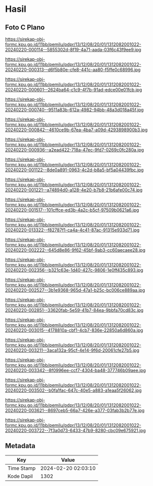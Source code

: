 # Hasil

## Foto C Plano

https://sirekap-obj-formc.kpu.go.id/11bb/pemilu/pdpr/13/12/08/20/01/1312082001022-20240220-000114--5855302d-8f19-4a71-aada-03f6c43f9ee9.jpg

https://sirekap-obj-formc.kpu.go.id/11bb/pemilu/pdpr/13/12/08/20/01/1312082001022-20240220-000313--d6f5b80e-cfe8-441c-aa80-f5ffe0c68996.jpg

https://sirekap-obj-formc.kpu.go.id/11bb/pemilu/pdpr/13/12/08/20/01/1312082001022-20240220-000601--2624ba64-c1c9-4f7b-91ad-edce00e01fcb.jpg

https://sirekap-obj-formc.kpu.go.id/11bb/pemilu/pdpr/13/12/08/20/01/1312082001022-20240220-000740--9511a83b-612a-4982-94bb-48a3d018a45f.jpg

https://sirekap-obj-formc.kpu.go.id/11bb/pemilu/pdpr/13/12/08/20/01/1312082001022-20240220-000842--4610ce9b-67ea-4ba7-a09d-4293898900b3.jpg

https://sirekap-obj-formc.kpu.go.id/11bb/pemilu/pdpr/13/12/08/20/01/1312082001022-20240220-000936--a2ead422-718a-47ec-9fd7-0269c0fc280a.jpg

https://sirekap-obj-formc.kpu.go.id/11bb/pemilu/pdpr/13/12/08/20/01/1312082001022-20240220-001122--8de0a891-0963-4c2d-b8a5-bf5a04439fbc.jpg

https://sirekap-obj-formc.kpu.go.id/11bb/pemilu/pdpr/13/12/08/20/01/1312082001022-20240220-001221--a74894d0-a128-4e20-b7b8-21b6afe00c74.jpg

https://sirekap-obj-formc.kpu.go.id/11bb/pemilu/pdpr/13/12/08/20/01/1312082001022-20240220-001517--101cffce-ed3b-4a2c-b5cf-97509b0621a6.jpg

https://sirekap-obj-formc.kpu.go.id/11bb/pemilu/pdpr/13/12/08/20/01/1312082001022-20240220-013322--f82787f1-ca4a-4c41-87ac-91315e933d71.jpg

https://sirekap-obj-formc.kpu.go.id/11bb/pemilu/pdpr/13/12/08/20/01/1312082001022-20240220-002222--645d8e86-9f62-45bf-9ab3-cc60aecaee28.jpg

https://sirekap-obj-formc.kpu.go.id/11bb/pemilu/pdpr/13/12/08/20/01/1312082001022-20240220-002356--b321c63e-1d40-427c-9806-1e0ff435c893.jpg

https://sirekap-obj-formc.kpu.go.id/11bb/pemilu/pdpr/13/12/08/20/01/1312082001022-20240220-002527--3b1e9368-965d-47a1-b25c-bc006ce889aa.jpg

https://sirekap-obj-formc.kpu.go.id/11bb/pemilu/pdpr/13/12/08/20/01/1312082001022-20240220-002851--33620fab-5e59-41b7-84ea-9bbfa70cd83c.jpg

https://sirekap-obj-formc.kpu.go.id/11bb/pemilu/pdpr/13/12/08/20/01/1312082001022-20240220-003015--4178810a-cbf1-4cb7-836e-22850a6d860a.jpg

https://sirekap-obj-formc.kpu.go.id/11bb/pemilu/pdpr/13/12/08/20/01/1312082001022-20240220-003211--3aca132a-95cf-4e14-9f6d-20061cfe27b5.jpg

https://sirekap-obj-formc.kpu.go.id/11bb/pemilu/pdpr/13/12/08/20/01/1312082001022-20240220-003342--8f0996ee-ccf7-4304-ba48-377746b09aee.jpg

https://sirekap-obj-formc.kpu.go.id/11bb/pemilu/pdpr/13/12/08/20/01/1312082001022-20240220-003502--b0fa1fac-647c-40e5-a883-a1eaa5f26062.jpg

https://sirekap-obj-formc.kpu.go.id/11bb/pemilu/pdpr/13/12/08/20/01/1312082001022-20240220-003621--8697ceb5-66a7-426e-a377-03fab3b2b77e.jpg

https://sirekap-obj-formc.kpu.go.id/11bb/pemilu/pdpr/13/12/08/20/01/1312082001022-20240220-003722--7f3a0d73-6433-47b9-8280-cbc09e675921.jpg


## Metadata

| Key        | Value               |
| ---------- | ------------------- |
| Time Stamp | 2024-02-20 02:03:10 |
| Kode Dapil | 1302                |



